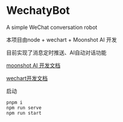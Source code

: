 # WechatyBot
A simple WeChat conversation robot

本项目由node + wechart + Moonshot AI 开发

目前实现了消息定时推送、AI自动对话功能

[moonshot AI 开发文档](https://platform.moonshot.cn/)

[wechart开发文档](https://wechaty.gitbook.io/wechaty/zh)

启动

```shell
pnpm i
npm run serve
npm run start
```
